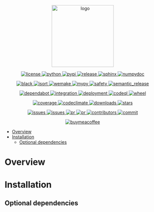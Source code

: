 <div align="center">
  <a href="https://pypi.org/project/poetry-dotenv">
    <img alt="logo" src="https://github.com/volopivoshenko/poetry-dotenv/blob/main/docs/static/assets/logo.svg?raw=True" height=200>
  </a>
</div>

<p align="center">
  <a href="https://opensource.org/licenses/MIT">
    <img alt="license" src="https://img.shields.io/pypi/l/poetry-dotenv?logo=opensourceinitiative">
  </a>
  <a href="https://pypi.org/project/poetry-dotenv">
    <img alt="python" src="https://img.shields.io/pypi/pyversions/poetry-dotenv?logo=python">
  </a>
  <a href="https://pypi.org/project/poetry-dotenv">
    <img alt="pypi" src="https://img.shields.io/pypi/v/poetry-dotenv?logo=pypi">
  </a>
  <a href="https://github.com/volopivoshenko/poetry-dotenv/releases">
    <img alt="release" src="https://img.shields.io/github/v/release/volopivoshenko/poetry-dotenv?logo=github">
  </a>
  <a href="https://www.sphinx-doc.org/en/master">
    <img alt="sphinx" src="https://img.shields.io/badge/made_with-Sphinx-1f425f.svg?logo=readthedocs">
  </a>
  <a href="https://numpydoc.readthedocs.io/en/latest/format.html">
    <img alt="numpydoc" src="https://img.shields.io/badge/docstrings-numpy-1f425f.svg?logo=numpy">
  </a>
</p>

<p align="center">
  <a href="https://github.com/psf/black">
    <img alt="black" src="https://img.shields.io/badge/code_style-black-black.svg?logo=windowsterminal">
  </a>
  <a href="https://pycqa.github.io/isort/index.html">
    <img alt="isort" src="https://img.shields.io/badge/imports-isort-black.svg?logo=windowsterminal">
  </a>
  <a href="https://wemake-python-stylegui.de/en/latest/index.html">
    <img alt="wemake" src="https://img.shields.io/badge/style-wemake-black.svg?logo=windowsterminal">
  </a>
  <a href="https://mypy.readthedocs.io/en/stable/index.html">
    <img alt="mypy" src="https://img.shields.io/badge/mypy-checked-success.svg?logo=python">
  </a>
  <a href="https://github.com/pyupio/safety">
    <img alt="safety" src="https://img.shields.io/badge/safety-checked-success.svg?logo=windowsterminal">
  </a>
  <a href="https://github.com/semantic-release/semantic-release">
    <img alt="semantic_release" src="https://img.shields.io/badge/semantic_release-angular-e10079?logo=semantic-release">
  </a>
</p>

<p align="center">
  <a href="https://github.com/dependabot">
    <img alt="dependabot" src="https://img.shields.io/badge/dependabot-enable-success?logo=Dependabot">
  </a>
  <a href="https://github.com/volopivoshenko/poetry-dotenv/actions/workflows/integration.yaml">
    <img alt="integration" src="https://img.shields.io/github/workflow/status/volopivoshenko/poetry-dotenv/CI?label=CI&logo=github">
  </a>
  <a href="https://github.com/volopivoshenko/poetry-dotenv/actions/workflows/deployment.yaml">
    <img alt="deployment" src="https://img.shields.io/github/workflow/status/volopivoshenko/poetry-dotenv/CD?label=CD&logo=github">
  </a>
  <a href="https://github.com/volopivoshenko/poetry-dotenv/actions/workflows/codeql.yaml">
    <img alt="codeql" src="https://img.shields.io/github/workflow/status/volopivoshenko/poetry-dotenv/CodeQL?label=codeQL&logo=github">
  </a>
  <a href="https://pypi.org/project/poetry-dotenv">
    <img alt="wheel" src="https://img.shields.io/pypi/wheel/poetry-dotenv?logo=pypi">
  </a>
</p>

<p align="center">
  <a href="https://codecov.io/gh/volopivoshenko/poetry-dotenv">
    <img alt="coverage" src="https://img.shields.io/codecov/c/gh/volopivoshenko/poetry-dotenv?logo=codecov&token=yyck08xfTN"/>
  </a>
  <a href="https://codeclimate.com/github/volopivoshenko/poetry-dotenv/maintainability">
    <img alt="codeclimate" src="https://img.shields.io/codeclimate/maintainability/volopivoshenko/poetry-dotenv?logo=codeclimate">
  </a>
  <a href="https://pypi.org/project/poetry-dotenv">
    <img alt="downloads" src="https://img.shields.io/pypi/dm/poetry-dotenv?logo=pypi">
  </a>
  <a href="https://github.com/volopivoshenko/poetry-dotenv/">
    <img alt="stars" src="https://img.shields.io/github/stars/volopivoshenko/poetry-dotenv?logo=github">
  </a>
</p>

<p align="center">
  <a href="https://github.com/volopivoshenko/poetry-dotenv/issues">
    <img alt="issues" src="https://img.shields.io/github/issues/volopivoshenko/poetry-dotenv?logo=github">
  </a>
  <a href="https://github.com/volopivoshenko/poetry-dotenv/issues">
    <img alt="issues" src="https://img.shields.io/github/issues-closed/volopivoshenko/poetry-dotenv?logo=github">
  </a>
  <a href="https://github.com/volopivoshenko/poetry-dotenv/pulls">
    <img alt="pr" src="https://img.shields.io/github/issues-pr/volopivoshenko/poetry-dotenv?logo=github">
  </a>
  <a href="https://github.com/volopivoshenko/poetry-dotenv/pulls">
    <img alt="pr" src="https://img.shields.io/github/issues-pr-closed/volopivoshenko/poetry-dotenv?logo=github">
  </a>
  <a href="https://github.com/volopivoshenko/poetry-dotenv/graphs/contributors">
    <img alt="contributors" src="https://img.shields.io/github/contributors/volopivoshenko/poetry-dotenv?logo=github">
  </a>
  <a href="https://github.com/volopivoshenko/poetry-dotenv/commits/main">
    <img alt="commit" src="https://img.shields.io/github/last-commit/volopivoshenko/poetry-dotenv?logo=github">
  </a>
</p>

<p align="center">
  <a href="https://www.buymeacoffee.com/volopivoshenko" target="_blank">
    <img alt="buymeacoffee" src="https://img.shields.io/badge/buy_me_-a_coffee-ff6964?logo=buymeacoffee">
  </a>
</p>

- [Overview](#overview)
- [Installation](#installation)
  - [Optional dependencies](#optional-dependencies)

# Overview

# Installation

## Optional dependencies
